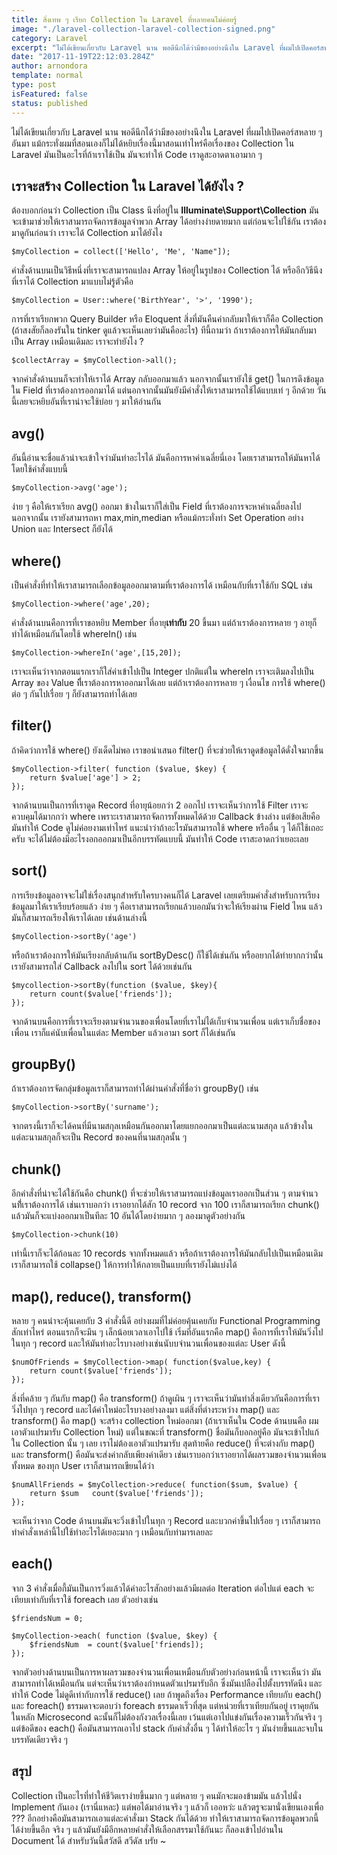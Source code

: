 ```yaml
---
title: สิ่งเทพ ๆ เรียก Collection ใน Laravel ที่หลายคนไม่ค่อยรู้
image: "./laravel-collection-laravel-collection-signed.png"
category: Laravel
excerpt: "ไม่ได้เขียนเกี่ยวกับ Laravel นาน พอดีนึกได้ว่ามีของอย่างนึงใน Laravel ที่ผมไปเปิดคอร์สหลาย ๆ อันมา แม้กระทั่งผมที่สอนเองก็ไม่ได้หยิบเรื่องนี้มาสอนเท่าไหร่คือเรื่องของ Collection"
date: "2017-11-19T22:12:03.284Z"
author: arnondora
template: normal
type: post
isFeatured: false
status: published
---
```


ไม่ได้เขียนเกี่ยวกับ Laravel นาน พอดีนึกได้ว่ามีของอย่างนึงใน Laravel ที่ผมไปเปิดคอร์สหลาย ๆ อันมา แม้กระทั่งผมที่สอนเองก็ไม่ได้หยิบเรื่องนี้มาสอนเท่าไหร่คือเรื่องของ Collection ใน Laravel มันเป็นอะไรที่ถ้าเราใช้เป็น มันจะทำให้ Code เราดูสะอาดตาเอามาก ๆ

## เราจะสร้าง Collection ใน Laravel ได้ยังไง ?

ต้องบอกก่อนว่า Collection เป็น Class นึงที่อยู่ใน **Illuminate\Support\Collection** มันจะเข้ามาช่วยให้เราสามารถจัดการข้อมูลจำพวก Array ได้อย่างง่ายดายมาก แต่ก่อนจะไปใช้กัน เราต้องมาดูกันก่อนว่า เราจะได้ Collection มาได้ยังไง

    $myCollection = collect(['Hello', 'Me', 'Name"]);

คำสั่งด้านบนเป็นวิธีหนึ่งที่เราจะสามารถแปลง Array ให้อยู่ในรูปของ Collection ได้ หรืออีกวิธีนึงที่เราได้ Collection มาแบบไม่รู้ตัวคือ

    $myCollection = User::where('BirthYear', '>', '1990');

การที่เราเรียกพวก Query Builder หรือ Eloquent สิ่งที่มันคืนค่ากลับมาให้เราก็คือ Collection (ถ้าสงสัยก็ลองรันใน tinker ดูแล้วจะเห็นเลยว่ามันคืออะไร) ทีนี้ถามว่า ถ้าเราต้องการให้มันกลับมาเป็น Array เหมือนเดิมละ เราจะทำยังไง ?

    $collectArray = $myCollection->all();

จากคำสั่งด้านบนก็จะทำให้เราได้ Array กลับออกมาแล้ว นอกจากนั้นเรายังใช้ get() ในการดึงข้อมูลใน Field ที่เราต้องการออกมาได้ แต่นอกจากนั้นมันยังมีคำสั่งให้เราสามารถใช้ได้แบบเท่ ๆ อีกด้วย วันนี้เลยจะหยิบอันที่เราน่าจะใช้บ่อย ๆ มาให้อ่านกัน

## avg()

อันนี้อ่านจะชื่อแล้วน่าจะเข้าใจว่ามันทำอะไรได้ มันคือการหาค่าเฉลี่ยนี่เอง โดยเราสามารถให้มันหาได้โดยใช้คำสั่งแบบนี้

    $myCollection->avg('age');

ง่าย ๆ คือให้เราเรียก avg() ออกมา ข้างในเราก็ใส่เป็น Field ที่เราต้องการจะหาค่าเฉลี่ยลงไป นอกจากนั้น เรายังสามารถหา max,min,median หรือแม้กระทั่งทำ Set Operation อย่าง Union และ Intersect ก็ยังได้

## where()

เป็นคำสั่งที่ทำให้เราสามารถเลือกข้อมูลออกมาตามที่เราต้องการได้ เหมือนกับที่เราใช้กับ SQL เช่น

    $myCollection->where('age',20);

คำสั่งด้านบนคือการที่เราขอหยิบ Member ที่อายุ**เท่ากับ** 20 ขึ้นมา แต่ถ้าเราต้องการหลาย ๆ อายุก็ทำได้เหมือนกันโดยใช้ whereIn() เช่น

    $myCollection->whereIn('age',[15,20]);

เราจะเห็นว่าจากตอนแรกเราก็ใส่ค่าเข้าไปเป็น Integer ปกติแต่ใน whereIn เราจะเติมลงไปเป็น Array ของ Value ทีี่เราต้องการหาออกมาได้เลย แต่ถ้าเราต้องการหลาย ๆ เงื่อนไข การใช้ where() ต่อ ๆ กันไปเรื่อย ๆ ก็ยังสามารถทำได้เลย

## filter()

ถ้าคิดว่าการใช้ where() ยังเด็ดไม่พอ เราขอนำเสนอ filter() ที่จะช่วยให้เราดูดข้อมูลได้ดั่งใจมากขึ้น

    $myCollection->filter( function ($value, $key) {
        return $value['age'] > 2;
    });

จากด้านบนเป็นการที่เราดูด Record ที่อายุน้อยกว่า 2 ออกไป เราจะเห็นว่าการใช้ Filter เราจะควบคุมได้มากกว่า where เพราะเราสามารถจัดการทั้งหมดได้ด้วย Callback ข้างล่าง แต่ข้อเสียคือมันทำให้ Code ดูไม่ค่อยงามเท่าไหร่ แนะนำว่าถ้าอะไรมันสามารถใช้ where หรืออื่น ๆ ได้ก็ใช้เถอะครับ จะได้ไม่ต้องมีอะไรงอกออกมาเป็นอีกบรรทัดแบบนี้ มันทำให้ Code เราสะอาดกว่าเยอะเลย

## sort()

การเรียงข้อมูลอาจจะไม่่ใช่เรื่องสนุกสำหรับใครบางคนก็ได้ Laravel เลยเตรียมคำสั่งสำหรับการเรียงข้อมูลมาให้เราเรียบร้อยแล้ว ง่าย ๆ คือเราสามารถเรียกแล้วบอกมันว่าจะให้เรียงผ่าน Field ไหน แล้วมันก็สามารถเรียงให้เราได้เลย เช่นด้านล่างนี้

    $myCollection->sortBy('age')

หรือถ้าเราต้องการให้มันเรียงกลับด้านกัน sortByDesc() ก็ใช้ได้เช่นกัน หรืออยากได้ท่ายากกว่านั้น เรายังสามารถใส่ Callback ลงไปใน sort ได้ด้วยเช่นกัน

    $mycollection->sortBy(function ($value, $key){
        return count($value['friends']);
    });

จากด้านบนคือการที่เราจะเรียงตามจำนวนของเพื่อนโดยที่เราไม่ได้เก็บจำนวนเพื่อน แต่เราเก็บชื่อของเพื่อน เราก็แค่นับเพื่อนในแต่ละ Member แล้วเอามา sort ก็ได้เช่นกัน

## groupBy()

ถ้าเราต้องการจัดกลุ่มข้อมูลเราก็สามารถทำได้ผ่านคำสั่งที่ชื่อว่า groupBy() เช่น

    $myCollection->sortBy('surname');

จากตรงนี้เราก็จะได้คนที่มีนามสกุลเหมือนกันออกมาโดยแยกออกมาเป็นแต่ละนามสกุล แล้วข้างในแต่ละนามสกุลก็จะเป็น Record ของคนที่นามสกุลนั้น ๆ

## chunk()

อีกคำสั่งที่น่าจะได้ใช้กันคือ chunk() ที่จะช่วยให้เราสามารถแบ่งข้อมูลเราออกเป็นส่วน ๆ ตามจำนวนที่้เราต้องการได้ เช่นเราบอกว่า เราอยากได้สัก 10 record จาก 100 เราก็สามารถเรียก chunk() แล้วมันก็จะแบ่งออกมาเป็นทีละ 10 อันได้โดยง่ายมาก ๆ ลองมาดูตัวอย่างกัน

    $myCollection->chunk(10)

เท่านี้เราก็จะได้ก้อนละ 10 records จากทั้งหมดแล้ว หรือถ้าเราต้องการให้มันกลับไปเป็นเหมือนเดิม เราก็สามารถใช้ collapse() ให้การทำให้กลายเป็นแบบที่เรายังไม่แบ่งได้

## map(), reduce(), transform()

หลาย ๆ คนน่าจะคุ้นเคยกับ 3 คำสั่งนี้ดี อย่างผมที่ไม่ค่อยคุ้นเคยกับ Functional Programming สักเท่าไหร่ ตอนแรกก็จะมึน ๆ เล็กน้อยเวลาเอาไปใช้ เริ่มที่อันแรกคือ map() คือการที่เราให้มันวิ่งไปในทุก ๆ record และให้มันทำอะไรบางอย่างเช่นนับบจำนวนเพื่อนของแต่ละ User ดังนี้

    $numOfFriends = $myCollection->map( function($value,key) {
        return count($value['friends']);
    });

สิ่งที่คล้าย ๆ กันกับ map() คือ transform() ถ้าดูเผิน ๆ เราจะเห็นว่ามันทำสิ่งเดียวกันคือการที่เราวิ่งไปทุก ๆ record และได้ค่าใหม่อะไรบางอย่างลงมา แต่สิ่งที่ต่างระหว่าง map() และ transform() คือ map() จะสร้าง collection ใหม่ออกมา (ถ้าเราเห็นใน Code ด้านบนคือ ผมเอาตัวแปรมารับ Collection ใหม่) แต่ในขณะที่ transform() ชื่อมันก็บอกอยู่คือ มันจะเข้าไปแก้ใน Collection นั้น ๆ เลย เราไม่ต้องเอาตัวแปรมารับ สุดท้ายคือ reduce() ที่จะต่างกับ map() และ transform() คือมันจะส่งค่ากลับเพียงค่าเดียว เช่นเราบอกว่าเราอยากได้ผลรวมของจำนวนเพื่อนทั้งหมด ของทุก User เราก็สามารถเขียนได้ว่า

    $numAllFriends = $myCollection->reduce( function($sum, $value) {
        return $sum   count($value['friends']);
    });

จะเห็นว่าจาก Code ด้านบนมันจะวิ่งเข้าไปในทุก ๆ Record และบวกค่าขึ้นไปเรื่อย ๆ เราก็สามารถทำคำสั่งเหล่านี้ไปใช้ทำอะไรได้เยอะมาก ๆ เหมือนกับท่ามารเลยละ

## each()

จาก 3 คำสั่งเมื่อกี้มันเป็นการวิ่งแล้วได้ค่าอะไรสักอย่างแล้วมีผลต่อ Iteration ต่อไปแต่ each จะเทียบเท่ากับที่เราใช้ foreach เลย ตัวอย่างเช่น

    $friendsNum = 0;

    $myCollection->each( function ($value, $key) {
        $friendsNum  = count($value['friends]);
    });

จากตัวอย่างด้านบนเป็นการหาผลรวมของจำนวนเพื่อนเหมือนกับตัวอย่างก่อนหน้านี้ เราจะเห็นว่า มันสามารถทำได้เหมือนกัน แต่จะเห็นว่าเราต้องกำหนดตัวแปรมารับอีก ซึ่งมันเปลืองไปตั้งบรรทัดนึง และทำให้ Code ไม่ดูดีเท่ากับการใช้ reduce() เลย ถ้าพูดถึงเรื่อง Performance เทียบกับ each() และ foreach() ธรรมดาจะตอบว่า foreach ธรรมดาเร็วที่สุด แต่หน่วยที่เราเทียบกันอยู่ เราคุยกันในหลัก Microsecond ฉะนั้นก็ไม่ต้องกังวลเรื่องนี้เลย เว้นแต่เอาไปแข่งกันเรื่องความเร็วกันจริง ๆ แต่ข้อดีของ each() คือมันสามารถเอาไป stack กับคำสั่งอื่น ๆ ได้ทำให้อะไร ๆ มันง่ายขึ้นและจบในบรรทัดเดียวจริง ๆ

## สรุป

Collection เป็นอะไรที่ทำให้ชีวิตเราง่ายขึ้นมาก ๆ แต่หลาย ๆ คนมักจะมองข้ามมัน แล้วไปนั่ง Implement กันเอง (เรานี่แหละ) แต่พอได้มาอ่านจริง ๆ แล้วก็ เออหว่ะ แล้วตรูจะมานั่งเขียนเองเพื่อ ??? อีกอย่างคือมันสามารถเอาแต่ละคำสั่งมา Stack กันได้ด้วย ทำให้เราสามารถจัดการข้อมูลพวกนี้ได้ง่ายขึ้นอีก จริง ๆ แล้วมันยังมีอีกหลายคำสั่งให้เลือกสรรมาใช้กันนะ ก็ลองเข้าไปอ่านใน Document ได้ สำหรับวันนี้สวัสดี สวีดัส บรัย ~
